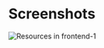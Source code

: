 # Screenshots


![Resources in frontend-1](https://github.com/Books4Languages/pressbooks-metadata-related_content/blob/master/pressbooks-related-content/screenshots/Frontend.JPG)
